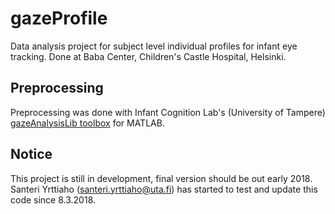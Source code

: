 # gazeProfile

Data analysis project for subject level individual profiles for infant eye tracking.
Done at Baba Center, Children's Castle Hospital, Helsinki.

## Preprocessing
Preprocessing was done with Infant Cognition Lab's (University of Tampere) [gazeAnalysisLib toolbox](http://www.uta.fi/med/icl/methods/gazeanalysislib.html) for MATLAB.

## Notice
This project is still in development, final version should be out early 2018.
Santeri Yrttiaho (santeri.yrttiaho@uta.fi) has started to test and update this code since 8.3.2018.


